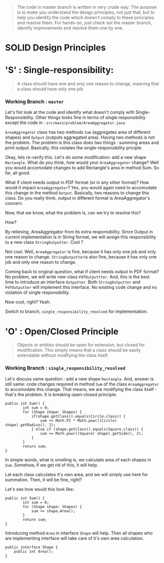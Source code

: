 > The code in master branch is written in very crude way. The purpose is to make you understand the design principles, not just that, but to help you identify the code which doesn't comply to these principles and resolve them. For hands-on, just check out the master branch, identify improvements and resolve them one by one.

# SOLID Design Principles 
# 'S' : Single-responsibility:
> A class should have one and only one reason to change, meaning that a class should have only one job.

### Working Branch : ```master```

Let's fist look at the code and identify what doesn't comply with Single-Responsibility. Other things looks fine in terms of single responsibility except the code in :  ```src/main/problem/AreaAggregator.java```

```AreaAggregator``` class has two methods ```Sum``` (aggregates area of different shapes) and ```Output``` (outputs aggregated area). Having two methods is not the problem. The problem is this class does two things : summing areas and print output. Basically, this violates the single-responsibility priciple.

Okay, lets re-verify this. Let's do some modification: add a new shape ```Rectangle```. What do you think, how would your ```AreaAggregator``` change? Well you would accomodate changes to add Rectangle's area in method Sum. So far, all good.

What if client needs output in PDF format (or in any other format)? How would it impact ```AreaAggregator```? Yes, you would again need to accomodate this change in the method ```Output```. Basically, two reasons to change this class. Do you really think, output in different format is AreaAggregator's concern.

Now, that we know, what the problem is, can we try to resolve this?

How?

By relieving, AreaAggregator from its extra responsibility. Since Output in current implementation is in String format, we will assign this responsibility to a new class ```StringOutputter```. Cool ? 

Not cool. Well, ```AreaAggregator``` is fine, because it has only one job and only one reason to change.
```StringOutputter```is also fine, because it has only one job and only one reason to change. 

Coming back to original question, what if client needs output in PDF format? No problem, we will write new class ```PdfOutputtter```. And, this is the best time to introduce an interface ```Outputter```. Both ```StringOutputter``` and ```PdfOutputter``` will implement this interface. No existing code change and no violation of single responsibility.

Now cool, right? Yeah.

Switch to branch, ```single_responsibility_resolved``` for implementation.

# 'O' : Open/Closed Principle
> Objects or entities should be open for extension, but closed for modification.
> This simply means that a class should be easily extendable without modifying the class itself.

### Working Branch : ```single_responsibility_resolved```

Let's discuss same question : add a new shape ```Rectangle```. And, answer is still same: code changes required in method ```Sum``` of the class ```AreaAggregator``` to accomodate this change. That means, we are modifying the class itself - that's the problem. It is breaking open-closed principle. 

```
public int Sum() {
        int sum = 0;
        for (Shape shape: Shapes) {
            if(shape.getClass().equals(Circle.class)) {
                sum += Math.PI * Math.pow(((Circle) shape).getRadius(), 2);
            } else if (shape.getClass().equals(Square.class)) {
                sum += Math.pow(((Square) shape).getSide(), 2);
            }
        }
        return sum;
} 
```
In simple words, what is smelling is, we calculate area of each shapes in ```Sum```. Somehow, if we get rid of this, it will help.

Let each class calculates it's own area, and we will simply use here for summation. Then, it will be fine, right?

Let's see how would this look like:

```
public int Sum() {
        int sum = 0;
        for (Shape shape: Shapes) {
            sum += shape.Area();
        }
        return sum;
}
```
Introducing method ```Area``` in interface ```Shape``` will help. Then all shapes who are implementing interface will take care of it's own area calculation.

```
public interface Shape {
    public int Area();
}
```


